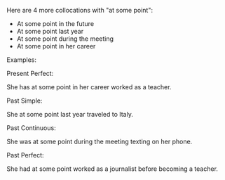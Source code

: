 
Here are 4 more collocations with "at some point":

- At some point in the future
- At some point last year
- At some point during the meeting
- At some point in her career

Examples:

Present Perfect:

She has at some point in her career worked as a teacher.

Past Simple:

She at some point last year traveled to Italy.

Past Continuous:

She was at some point during the meeting texting on her phone.

Past Perfect:

She had at some point worked as a journalist before becoming a teacher.